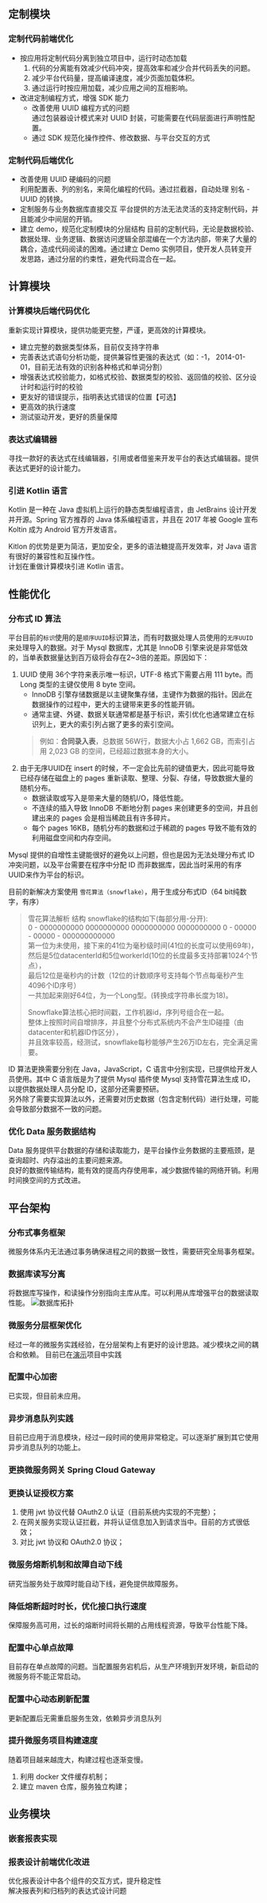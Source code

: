 ## 定制模块
### **定制代码前端优化**
* 按应用将定制代码分离到独立项目中，运行时动态加载  
  1. 代码的分离能有效减少代码冲突，提高效率和减少合并代码丢失的问题。
  2. 减少平台代码量，提高编译速度，减少页面加载体积。
  3. 通过运行时按应用加载，减少应用之间的互相影响。
* 改进定制编程方式，增强 SDK 能力  
  * 改善使用 UUID 编程方式的问题  
  通过包装器设计模式来对 UUID 封装，可能需要在代码层面进行声明性配置。
  * 通过 SDK 规范化操作控件、修改数据、与平台交互的方式

### **定制代码后端优化**
* 改善使用 UUID 硬编码的问题  
  利用配置表、列的别名，来简化编程的代码。通过拦截器，自动处理 别名 - UUID 的转换。
* 定制服务与业务数据库直接交互
  平台提供的方法无法灵活的支持定制代码，并且能减少中间层的开销。
* 建立 demo，规范化定制模块的分层结构
  目前的定制代码，无论是数据校验、数据处理、业务逻辑、数据访问逻辑全部混编在一个方法内部，带来了大量的耦合，造成代码阅读的困难。通过建立 Demo 实例项目，使开发人员转变开发思路，通过分层的约束性，避免代码混合在一起。

## 计算模块
### **计算模块后端代码优化**
重新实现计算模块，提供功能更完整，严谨，更高效的计算模块。
* 建立完整的数据类型体系，目前仅支持字符串
* 完善表达式语句分析功能，提供兼容性更强的表达式（如：-1， 2014-01-01，目前无法有效的识别各种格式和单词分割）
* 增强表达式校验能力，如格式校验、数据类型的校验、返回值的校验、区分设计时和运行时的校验
* 更友好的错误提示，指明表达式错误的位置【可选】
* 更高效的执行速度
* 测试驱动开发，更好的质量保障

### **表达式编辑器**
寻找一款好的表达式在线编辑器，引用或者借鉴来开发平台的表达式编辑器。提供表达式更好的设计能力。

### **引进 Kotlin 语言**
Kotlin 是一种在 Java 虚拟机上运行的静态类型编程语言，由 JetBrains 设计开发并开源。Spring 官方推荐的 Java 体系编程语言，并且在 2017 年被 Google 宣布 Koltin 成为 Android 官方开发语言。

Kitlon 的优势是更为简洁，更加安全，更多的语法糖提高开发效率，对 Java 语言有很好的兼容性和互操作性。  
计划在重做计算模块引进 Kotlin 语言。

## 性能优化
### **分布式 ID 算法**
平台目前的`标识`使用的是`顺序UUID`标识算法，而有时数据处理人员使用的`无序UUID`来处理导入的数据。对于 Mysql 数据库，尤其是 InnoDB 引擎来说是非常低效的，当单表数据量达到百万级将会存在2~3倍的差距。原因如下：
1. UUID 使用 36个字符来表示唯一标识，UTF-8 格式下需要占用 111 byte。而 Long 类型的主键仅使用 8 byte 空间。
    * InnoDB 引擎存储数据是以主键聚集存储，主键作为数据的指针。因此在数据操作的过程中，更大的主键带来更多的性能开销。
    * 通常主键、外键、数据关联通常都是基于标识，索引优化也通常建立在标识列上，更大的索引列占据了更多的索引空间。
    > 例如：**合同录入表**，总数据 56W行，数据大小占 1,662 GB，而索引占用 2,023 GB 的空间，已经超过数据本身的大小。
2. 由于无序UUID在 insert 的时候，不一定会比先前的键值更大，因此可能导致已经存储在磁盘上的 pages 重新读取、整理、分裂、存储，导致数据大量的随机分布。
    * 数据读取或写入是带来大量的随机I/O，降低性能。
    * 不连续的插入导致 InnoDB 不断地分割 pages 来创建更多的空间，并且创建出来的 pages 会是相当稀疏且有许多碎片。
    * 每个 pages 16KB，随机分布的数据和过于稀疏的 pages 导致不能有效的利用磁盘空间和内存空间。

Mysql 提供的自增性主键能很好的避免以上问题，但也是因为无法处理分布式 ID 冲突问题，以及平台需要在程序中分配 ID 而非数据库，因此当时采用的有序UUID来作为平台的标识。

目前的新解决方案使用 `雪花算法（snowflake）`，用于生成分布式ID（64 bit纯数字，有序）
> 雪花算法解析 结构 snowflake的结构如下(每部分用-分开):  
> 0 - 0000000000 0000000000 0000000000 0000000000 0 - 00000 - 00000 - 000000000000  
> 第一位为未使用，接下来的41位为毫秒级时间(41位的长度可以使用69年)，  
> 然后是5位datacenterId和5位workerId(10位的长度最多支持部署1024个节点），  
> 最后12位是毫秒内的计数（12位的计数顺序号支持每个节点每毫秒产生4096个ID序号）  
> 一共加起来刚好64位，为一个Long型。(转换成字符串长度为18)。
>
> Snowflake算法核心把时间戳，工作机器id，序列号组合在一起。  
> 整体上按照时间自增排序，并且整个分布式系统内不会产生ID碰撞（由datacenter和机器ID作区分），  
> 并且效率较高，经测试，snowflake每秒能够产生26万ID左右，完全满足需要。

ID 算法更换需要分别在 Java，JavaScript，C 语言中分别实现，已提供给开发人员使用。其中 C 语言版是为了提供 Mysql 插件使 Mysql 支持雪花算法生成 ID，以提供数据处理人员分配 ID，这部分还需要预研。  
另外除了需要实现算法以外，还需要对历史数据（包含定制代码）进行处理，可能会导致部分数据不一致的问题。

### **优化 Data 服务数据结构**
Data 服务提供平台数据的存储和读取能力，是平台操作业务数据的主要瓶颈，是查询超时、内存溢出的主要问题来源。  
良好的数据传输结构，能有效的提高内存使用率，减少数据传输的网络开销。利用时间换空间的方式改进。

## 平台架构
### **分布式事务框架**
微服务体系内无法通过事务确保进程之间的数据一致性，需要研究全局事务框架。

### **数据库读写分离**
将数据库写操作，和读操作分别指向主库从库。可以利用从库增强平台的数据读取性能。
![数据库拓扑](https://images2018.cnblogs.com/blog/1005447/201807/1005447-20180721085036565-548999880.png)

### **微服务分层框架优化**
经过一年的微服务实践经验，在分层架构上有更好的设计思路。减少模块之间的耦合和依赖。
目前已在[演示](https://github.com/mlacker/micros4j)项目中实践

### **配置中心加密**
已实现，但目前未应用。

### **异步消息队列实践**
目前已应用于消息模块，经过一段时间的使用非常稳定。可以逐渐扩展到其它使用异步消息队列的功能上。

### **更换微服务网关 Spring Cloud Gateway**

### **更换认证授权方案**
1. 使用 jwt 协议代替 OAuth2.0 认证（目前系统内实现的不完整）；
2. 在网关服务实现认证拦截，并将认证信息加入到请求当中。目前的方式很低效；
3. 对比 jwt 协议和 OAuth2.0 协议；

### **微服务熔断机制和故障自动下线**
研究当服务处于故障时能自动下线，避免提供故障服务。

### **降低熔断超时时长，优化接口执行速度**
保障服务高可用，过长的熔断时间将长期的占用线程资源，导致平台性能下降。

### **配置中心单点故障**
目前存在单点故障的问题。当配置服务宕机后，从生产环境到开发环境，新启动的微服务将不能正常启动。

### **配置中心动态刷新配置**
更新配置后无需重启服务生效，依赖异步消息队列

### **提升微服务项目构建速度**  
随着项目越来越庞大，构建过程也逐渐变慢。 
1. 利用 docker 文件缓存机制； 
2. 建立 maven 仓库，服务独立构建；

## 业务模块
### **嵌套报表实现**

### **报表设计前端优化改进**
优化报表设计中各个组件的交互方式，提升稳定性  
解决报表列和归档列的表达式设计问题